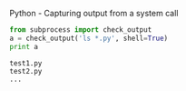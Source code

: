 Python - Capturing output from a system call

```python
from subprocess import check_output
a = check_output('ls *.py', shell=True)
print a
```

```text
test1.py
test2.py
...
```
